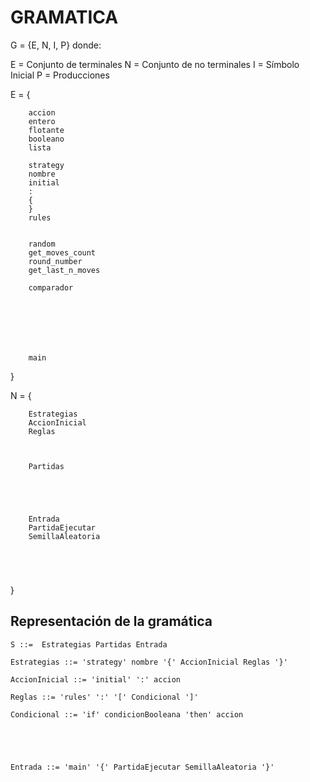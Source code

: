 # GRAMATICA
G = {E, N, I, P} donde:

E = Conjunto de terminales
N = Conjunto de no terminales
I = Símbolo Inicial
P = Producciones

E = {
```
    accion
    entero
    flotante
    booleano
    lista

    strategy
    nombre
    initial
    :
    {
    }
    rules


    random
    get_moves_count
    round_number
    get_last_n_moves
    
    comparador







    main

```
}

N = {
```
    Estrategias
    AccionInicial
    Reglas



    Partidas





    Entrada
    PartidaEjecutar
    SemillaAleatoria


    


```
}

## Representación de la gramática
```
S ::=  Estrategias Partidas Entrada
```
```
Estrategias ::= 'strategy' nombre '{' AccionInicial Reglas '}'

AccionInicial ::= 'initial' ':' accion

Reglas ::= 'rules' ':' '[' Condicional ']'

Condicional ::= 'if' condicionBooleana 'then' accion



```


```


```

```
Entrada ::= 'main' '{' PartidaEjecutar SemillaAleatoria '}'

```
